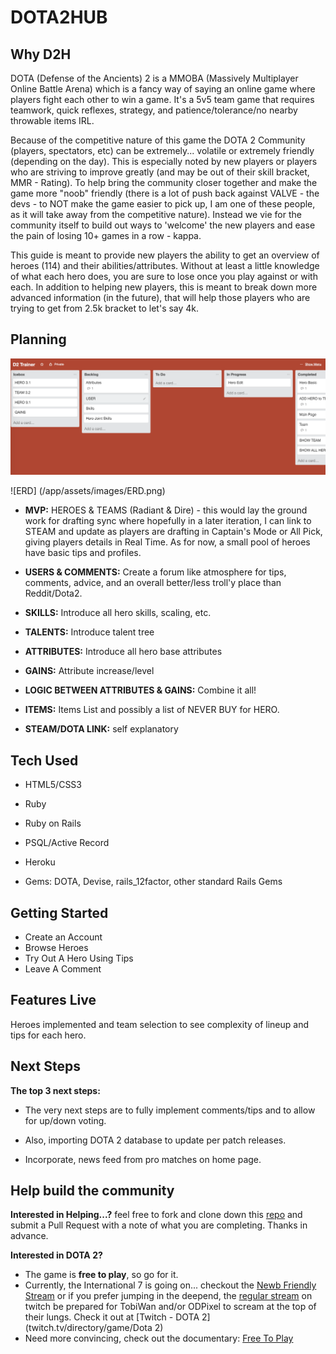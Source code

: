 # DOTA2HUB

## Why D2H
DOTA (Defense of the Ancients) 2 is a MMOBA (Massively Multiplayer Online Battle Arena) which is a fancy way of saying an online game where players fight each other to win a game.  It's a 5v5 team game that requires teamwork, quick reflexes, strategy, and patience/tolerance/no nearby throwable items IRL.

Because of the competitive nature of this game the DOTA 2 Community (players, spectators, etc) can be extremely... volatile or extremely friendly (depending on the day).  This is especially noted by new players or players who are striving to improve greatly (and may be out of their skill bracket, MMR - Rating).  To help bring the community closer together and make the game more "noob" friendly (there is a lot of push back against VALVE - the devs - to NOT make the game easier to pick up, I am one of these people, as it will take away from the competitive nature). Instead we vie for the community itself to build out ways to 'welcome' the new players and ease the pain of losing 10+ games in a row - kappa.

This guide is meant to provide new players the ability to get an overview of heroes (114) and their abilities/attributes.  Without at least a little knowledge of what each hero does, you are sure to lose once you play against or with each.  In addition to helping new players, this is meant to break down more advanced information (in the future), that will help those players who are trying to get from 2.5k bracket to let's say 4k.

## Planning
![Trello Board](/app/assets/images/trello_board.png)

![ERD] (/app/assets/images/ERD.png)

- **MVP:** HEROES & TEAMS (Radiant & Dire) - this would lay the ground work for drafting sync where hopefully in a later iteration, I can link to STEAM and update as players are drafting in Captain's Mode or All Pick, giving players details in Real Time.  As for now, a small pool of heroes have basic tips and profiles.

- **USERS & COMMENTS:** Create a forum like atmosphere for tips, comments, advice, and an overall better/less troll'y place than Reddit/Dota2.

- **SKILLS:** Introduce all hero skills, scaling, etc.

- **TALENTS:** Introduce talent tree

- **ATTRIBUTES:** Introduce all hero base attributes

- **GAINS:** Attribute increase/level

- **LOGIC BETWEEN ATTRIBUTES & GAINS:** Combine it all!

- **ITEMS:** Items List and possibly a list of NEVER BUY for HERO.

- **STEAM/DOTA LINK:** self explanatory

## Tech Used

- HTML5/CSS3
- Ruby
- Ruby on Rails
- PSQL/Active Record
- Heroku

- Gems: DOTA, Devise, rails_12factor, other standard Rails Gems

## Getting Started

- Create an Account
- Browse Heroes
- Try Out A Hero Using Tips
- Leave A Comment

## Features Live

Heroes implemented and team selection to see complexity of lineup and tips for each hero.

## Next Steps

**The top 3 next steps:**
- The very next steps are to fully implement comments/tips and to allow for up/down voting.

- Also, importing DOTA 2 database to update per patch releases.

- Incorporate, news feed from pro matches on home page.

## Help build the community

**Interested in Helping...?** feel free to fork and clone down this [repo](https://github.com/kadkins4/Project-2) and submit a Pull Request with a note of what you are completing. Thanks in advance.

**Interested in DOTA 2?**
- The game is **free to play**, so go for it.
- Currently, the International 7 is going on... checkout the [Newb Friendly Stream](https://www.twitch.tv/dota2ti_newcomer) or if you prefer jumping in the deepend, the [regular stream](https://www.twitch.tv/dota2ti) on twitch be prepared for TobiWan and/or ODPixel to scream at the top of their lungs. Check it out at [Twitch - DOTA 2](twitch.tv/directory/game/Dota 2)
- Need more convincing, check out the documentary: [Free To Play](https://www.youtube.com/watch?v=UjZYMI1zB9s)
